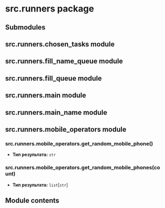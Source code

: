 # src.runners package

## Submodules

## src.runners.chosen_tasks module

## src.runners.fill_name_queue module

## src.runners.fill_queue module

## src.runners.main module

## src.runners.main_name module

## src.runners.mobile_operators module

### src.runners.mobile_operators.get_random_mobile_phone()

* **Тип результата:**
  `str`

### src.runners.mobile_operators.get_random_mobile_phones(count)

* **Тип результата:**
  `list`[`str`]

## Module contents
